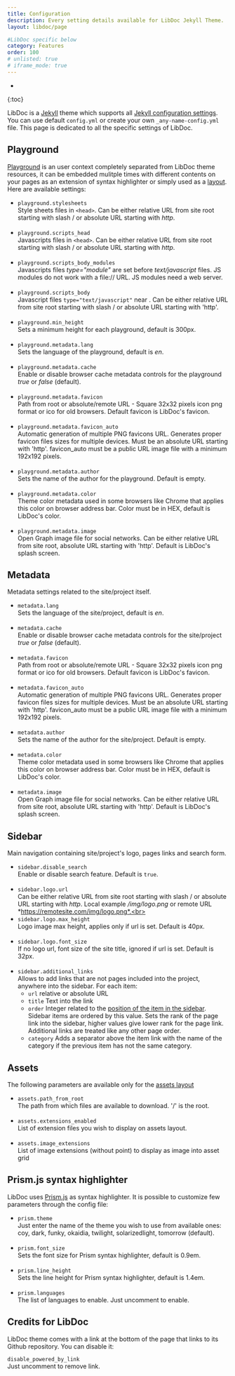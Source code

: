 ```yaml
---
title: Configuration
description: Every setting details available for LibDoc Jekyll Theme.
layout: libdoc/page

#LibDoc specific below
category: Features
order: 100
# unlisted: true
# iframe_mode: true
---
```

* 
{:toc}

LibDoc is a [Jekyll](https://www.jekyllrb.org) theme which supports all [Jekyll configuration settings](https://jekyllrb.com/docs/configuration/). You can use default `config.yml` or create your own `_any-name-config.yml` file. This page is dedicated to all the specific settings of LibDoc.

## Playground

[Playground](libdoc-playground.html) is an user context completely separated from LibDoc theme resources, it can be embedded mulitple times with different contents on your pages as an extension of syntax highlighter or simply used as a [layout](libdoc-layouts.html#playground). Here are available settings:

* `playground.stylesheets` <br> Style sheets files in `<head>`. Can be either relative URL from site root starting with slash / or absolute URL starting with *http*.<br><br>
* `playground.scripts_head` <br> Javascripts files in `<head>`. Can be either relative URL from site root starting with slash / or absolute URL starting with *http*.<br><br>
* `playground.scripts_body_modules` <br> Javascripts files *type="module"* are set before *text/javascript* files. JS modules do not work with a file:// URL. JS modules need a web server.<br><br>
* `playground.scripts_body` <br> Javascript files `type="text/javascript"` near *</body>*. Can be either relative URL from site root starting with slash / or absolute URL starting with 'http'.<br><br>
* `playground.min_height` <br> Sets a minimum height for each playground, default is 300px.<br><br>
* `playground.metadata.lang` <br> Sets the language of the playground, default is *en*.<br><br>
* `playground.metadata.cache` <br> Enable or disable browser cache metadata controls for the playground *true* or *false* (default).<br><br>
* `playground.metadata.favicon` <br> Path from root or absolute/remote URL - Square 32x32 pixels icon png format or ico for old browsers. Default favicon is LibDoc's favicon.<br><br>
* `playground.metadata.favicon_auto` <br> Automatic generation of multiple PNG favicons URL. Generates proper favicon files sizes for multiple devices. Must be an absolute URL starting with 'http'. favicon_auto must be a public URL image file with a minimum 192x192 pixels.<br><br>
* `playground.metadata.author` <br> Sets the name of the author for the playground. Default is empty.<br><br>
* `playground.metadata.color` <br> Theme color metadata used in some browsers like Chrome that applies this color on browser address bar. Color must be in HEX, default is LibDoc's color.<br><br>
* `playground.metadata.image` <br> Open Graph image file for social networks. Can be either relative URL from site root, absolute URL starting with 'http'. Default is LibDoc's splash screen.

## Metadata

Metadata settings related to the site/project itself.

* `metadata.lang` <br> Sets the language of the site/project, default is *en*.<br><br>
* `metadata.cache` <br> Enable or disable browser cache metadata controls for the site/project *true* or *false* (default).<br><br>
* `metadata.favicon` <br> Path from root or absolute/remote URL - Square 32x32 pixels icon png format or ico for old browsers. Default favicon is LibDoc's favicon.<br><br>
* `metadata.favicon_auto` <br> Automatic generation of multiple PNG favicons URL. Generates proper favicon files sizes for multiple devices. Must be an absolute URL starting with 'http'. favicon_auto must be a public URL image file with a minimum 192x192 pixels.<br><br>
* `metadata.author` <br> Sets the name of the author for the site/project. Default is empty.<br><br>
* `metadata.color` <br> Theme color metadata used in some browsers like Chrome that applies this color on browser address bar. Color must be in HEX, default is LibDoc's color.<br><br>
* `metadata.image` <br> Open Graph image file for social networks. Can be either relative URL from site root, absolute URL starting with 'http'. Default is LibDoc's splash screen.

## Sidebar

Main navigation containing site/project's logo, pages links and search form.

* `sidebar.disable_search` <br> Enable or disable search feature. Default is `true`.<br><br>
* `sidebar.logo.url` <br> Can be either relative URL from site root starting with slash / or absolute URL starting with *http*. Local example */img/logo.png* or remote URL *https://remotesite.com/img/logo.png*.<br><br>
* `sidebar.logo.max_height` <br> Logo image max height, applies only if url is set. Default is 40px.<br><br>
* `sidebar.logo.font_size` <br> If no logo url, font size of the site title, ignored if url is set. Default is 32px.<br><br>
* `sidebar.additional_links` <br> Allows to add links that are not pages included into the project, anywhere into the sidebar. For each item:
    * `url` relative or absolute URL
    * `title` Text into the link
    * `order` Integer related to the [position of the item in the sidebar](libdoc-front-matter.html#order). Sidebar items are ordered by this value. Sets the rank of the page link into the sidebar, higher values give lower rank for the page link. Additional links are treated like any other page order.
    * `category` Adds a separator above the item link with the name of the category if the previous item has not the same category.

## Assets

The following parameters are available only for the [assets layout](libdoc-layouts.html#assets)

* `assets.path_from_root` <br> The path from which files are available to download. '/' is the root.<br><br>
* `assets.extensions_enabled` <br> List of extension files you wish to display on assets layout.<br><br>
* `assets.image_extensions` <br> List of image extensions (without point) to display as image into asset grid

## Prism.js syntax highlighter

LibDoc uses [Prism.js](https://prismjs.com) as syntax highlighter. It is possible to customize few parameters through the config file:

* `prism.theme` <br> Just enter the name of the theme you wish to use from available ones: coy, dark, funky, okaidia, twilight, solarizedlight, tomorrow (default).<br><br>
* `prism.font_size` <br> Sets the font size for Prism syntax highlighter, default is 0.9em.<br><br>
* `prism.line_height` <br> Sets the line height for Prism syntax highlighter, default is 1.4em.<br><br>
* `prism.languages` <br> The list of languages to enable. Just uncomment to enable.

## Credits for LibDoc

LibDoc theme comes with a link at the bottom of the page that links to its Github repository. You can disable it:

`disable_powered_by_link` <br> Just uncomment to remove link.